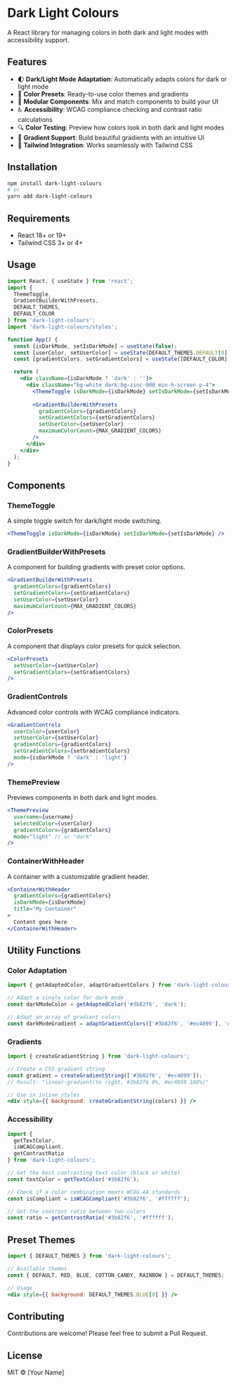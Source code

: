 # Dark Light Colours

A React library for managing colors in both dark and light modes with accessibility support.

## Features

- 🌓 **Dark/Light Mode Adaptation**: Automatically adapts colors for dark or light mode
- 🎨 **Color Presets**: Ready-to-use color themes and gradients
- 🧩 **Modular Components**: Mix and match components to build your UI
- ♿ **Accessibility**: WCAG compliance checking and contrast ratio calculations
- 🔍 **Color Testing**: Preview how colors look in both dark and light modes
- 🌈 **Gradient Support**: Build beautiful gradients with an intuitive UI
- 🧰 **Tailwind Integration**: Works seamlessly with Tailwind CSS

## Installation

```bash
npm install dark-light-colours
# or
yarn add dark-light-colours
```

## Requirements

- React 18+ or 19+
- Tailwind CSS 3+ or 4+

## Usage

```jsx
import React, { useState } from 'react';
import { 
  ThemeToggle, 
  GradientBuilderWithPresets,
  DEFAULT_THEMES, 
  DEFAULT_COLOR 
} from 'dark-light-colours';
import 'dark-light-colours/styles';

function App() {
  const [isDarkMode, setIsDarkMode] = useState(false);
  const [userColor, setUserColor] = useState(DEFAULT_THEMES.DEFAULT[0]);
  const [gradientColors, setGradientColors] = useState([DEFAULT_COLOR]);

  return (
    <div className={isDarkMode ? 'dark' : ''}>
      <div className="bg-white dark:bg-zinc-900 min-h-screen p-4">
        <ThemeToggle isDarkMode={isDarkMode} setIsDarkMode={setIsDarkMode} />
        
        <GradientBuilderWithPresets
          gradientColors={gradientColors}
          setGradientColors={setGradientColors}
          setUserColor={setUserColor}
          maximumColorCount={MAX_GRADIENT_COLORS}
        />
      </div>
    </div>
  );
}
```

## Components

### ThemeToggle

A simple toggle switch for dark/light mode switching.

```jsx
<ThemeToggle isDarkMode={isDarkMode} setIsDarkMode={setIsDarkMode} />
```

### GradientBuilderWithPresets

A component for building gradients with preset color options.

```jsx
<GradientBuilderWithPresets
  gradientColors={gradientColors}
  setGradientColors={setGradientColors}
  setUserColor={setUserColor}
  maximumColorCount={MAX_GRADIENT_COLORS}
/>
```

### ColorPresets

A component that displays color presets for quick selection.

```jsx
<ColorPresets
  setUserColor={setUserColor}
  setGradientColors={setGradientColors}
/>
```

### GradientControls

Advanced color controls with WCAG compliance indicators.

```jsx
<GradientControls
  userColor={userColor}
  setUserColor={setUserColor}
  gradientColors={gradientColors}
  setGradientColors={setGradientColors}
  mode={isDarkMode ? 'dark' : 'light'}
/>
```

### ThemePreview

Previews components in both dark and light modes.

```jsx
<ThemePreview
  username={username}
  selectedColor={userColor}
  gradientColors={gradientColors}
  mode="light" // or "dark"
/>
```

### ContainerWithHeader

A container with a customizable gradient header.

```jsx
<ContainerWithHeader
  gradientColors={gradientColors}
  isDarkMode={isDarkMode}
  title="My Container"
>
  Content goes here
</ContainerWithHeader>
```

## Utility Functions

### Color Adaptation

```jsx
import { getAdaptedColor, adaptGradientColors } from 'dark-light-colours';

// Adapt a single color for dark mode
const darkModeColor = getAdaptedColor('#3b82f6', 'dark');

// Adapt an array of gradient colors
const darkModeGradient = adaptGradientColors(['#3b82f6', '#ec4899'], 'dark');
```

### Gradients

```jsx
import { createGradientString } from 'dark-light-colours';

// Create a CSS gradient string
const gradient = createGradientString(['#3b82f6', '#ec4899']);
// Result: "linear-gradient(to right, #3b82f6 0%, #ec4899 100%)"

// Use in inline styles
<div style={{ background: createGradientString(colors) }} />
```

### Accessibility

```jsx
import { 
  getTextColor, 
  isWCAGCompliant,
  getContrastRatio 
} from 'dark-light-colours';

// Get the best contrasting text color (black or white)
const textColor = getTextColor('#3b82f6');

// Check if a color combination meets WCAG AA standards
const isCompliant = isWCAGCompliant('#3b82f6', '#ffffff');

// Get the contrast ratio between two colors
const ratio = getContrastRatio('#3b82f6', '#ffffff');
```

## Preset Themes

```jsx
import { DEFAULT_THEMES } from 'dark-light-colours';

// Available themes
const { DEFAULT, RED, BLUE, COTTON_CANDY, RAINBOW } = DEFAULT_THEMES;

// Usage
<div style={{ background: DEFAULT_THEMES.BLUE[0] }} />
```

## Contributing

Contributions are welcome! Please feel free to submit a Pull Request.

## License

MIT © [Your Name]